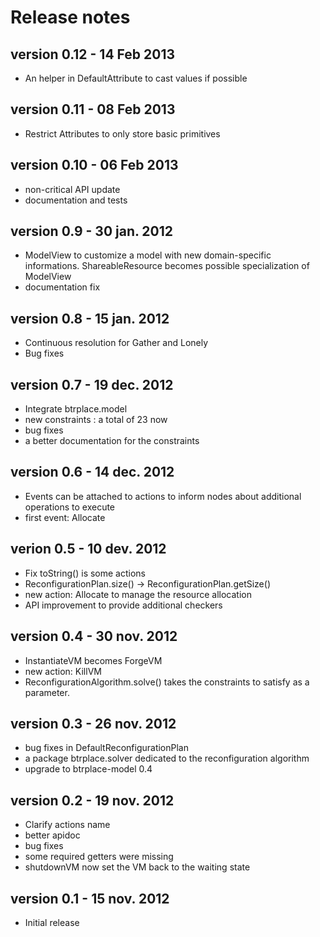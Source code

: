 Release notes
=======================

version 0.12 - 14 Feb 2013
----------------------
- An helper in DefaultAttribute to cast values if possible

version 0.11 - 08 Feb 2013
----------------------
- Restrict Attributes to only store basic primitives

version 0.10 - 06 Feb 2013
----------------------
- non-critical API update
- documentation and tests

version 0.9 - 30 jan. 2012
----------------------
- ModelView to customize a model with new domain-specific informations.
  ShareableResource becomes possible specialization of ModelView
- documentation fix

version 0.8 - 15 jan. 2012
----------------------
- Continuous resolution for Gather and Lonely
- Bug fixes

version 0.7 - 19 dec. 2012
----------------------
- Integrate btrplace.model
- new constraints : a total of 23 now
- bug fixes
- a better documentation for the constraints

version 0.6 - 14 dec. 2012
----------------------
- Events can be attached to actions to
inform nodes about additional operations to execute
- first event: Allocate

verion 0.5 - 10 dev. 2012
----------------------
- Fix toString() is some actions
- ReconfigurationPlan.size() -> ReconfigurationPlan.getSize()
- new action: Allocate to manage the resource allocation
- API improvement to provide additional checkers

version 0.4 - 30 nov. 2012
----------------------
- InstantiateVM becomes ForgeVM
- new action: KillVM
- ReconfigurationAlgorithm.solve() takes the constraints to satisfy as a parameter.

version 0.3 - 26 nov. 2012
----------------------
- bug fixes in DefaultReconfigurationPlan
- a package btrplace.solver dedicated to the reconfiguration algorithm
- upgrade to btrplace-model 0.4

version 0.2 - 19 nov. 2012
-----------------------
- Clarify actions name
- better apidoc
- bug fixes
- some required getters were missing
- shutdownVM now set the VM back to the waiting state

version 0.1 - 15 nov. 2012
-----------------------
- Initial release
